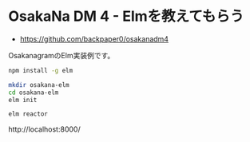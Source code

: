 # OsakaNa DM 4 - Elmを教えてもらう

- https://github.com/backpaper0/osakanadm4

OsakanagramのElm実装例です。

```sh
npm install -g elm
```

```sh
mkdir osakana-elm
cd osakana-elm
elm init
```

```sh
elm reactor
```

http://localhost:8000/

